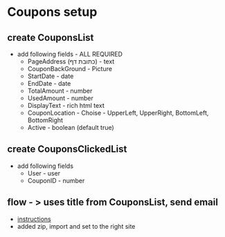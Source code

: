 # Coupons setup

## create CouponsList
* add following fields - ALL REQUIRED
    * PageAddress (כתובת דף)  - text
    * CouponBackGround         - Picture
    * StartDate                - date
    * EndDate                  - date
    * TotalAmount              - number
    * UsedAmount               - number
    * DisplayText              - rich html text
    * CouponLocation           - Choise - UpperLeft, UpperRight, BottomLeft, BottomRight
    * Active                   - boolean (default true)

## create CouponsClickedList
* add following fields
    * User            - user
    * CouponID        - number

## flow - > uses title from CouponsList, send email 
* [instructions](https://bresleveloper.blogspot.com/2020/11/power-automation-flow-send-email-with.html)
* added zip, import and set to the right site